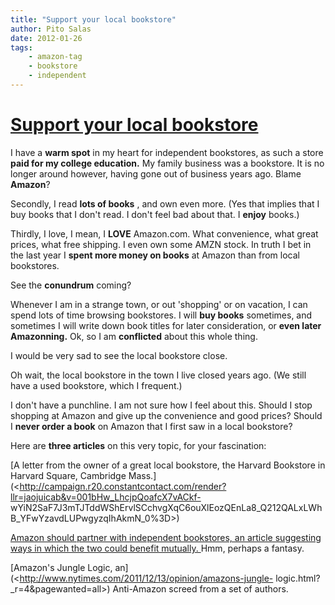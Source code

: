 ```yaml
---
title: "Support your local bookstore"
author: Pito Salas
date: 2012-01-26
tags:
    - amazon-tag
    - bookstore
    - independent
---
```

# [Support your local bookstore](None)




I have a **warm spot** in my heart for independent bookstores, as such a store
**paid for my college education.** My family business was a bookstore. It is
no longer around however, having gone out of business years ago. Blame
**Amazon**?

Secondly, I read **lots of books** , and own even more. (Yes that implies that
I buy books that I don't read. I don't feel bad about that. I **enjoy**
books.)

Thirdly, I love, I mean, I **LOVE** Amazon.com. What convenience, what great
prices, what free shipping. I even own some AMZN stock. In truth I bet in the
last year I **spent more money on books** at Amazon than from local
bookstores.

See the **conundrum** coming?

Whenever I am in a strange town, or out 'shopping' or on vacation, I can spend
lots of time browsing bookstores. I will **buy books** sometimes, and
sometimes I will write down book titles for later consideration, or **even
later Amazonning.** Ok, so I am **conflicted** about this whole thing.

I would be very sad to see the local bookstore close.

Oh wait, the local bookstore in the town I live closed years ago. (We still
have a used bookstore, which I frequent.)

I don't have a punchline. I am not sure how I feel about this. Should I stop
shopping at Amazon and give up the convenience and good prices? Should I
**never order a book** on Amazon that I first saw in a local bookstore?

Here are **three articles** on this very topic, for your fascination:

[A letter from the owner of a great local bookstore, the Harvard Bookstore in
Harvard Square, Cambridge
Mass.](<http://campaign.r20.constantcontact.com/render?llr=jaojuicab&v=001bHw_LhcjpQoafcX7vACkf-
wYiN2SaF7J3mTJTddWShErvlSCchvgXqC6ouXlEozQEnLa8_Q212QALxLWhB_YFwYzavdLUPwgyzqIhAkmN_0%3D>)

[Amazon should partner with independent bookstores, an article suggesting ways
in which the two could benefit mutually.
](<http://blogs.hbr.org/hbr/hbreditors/2011/12/amazon_should_partner_with_ind.html>)Hmm,
perhaps a fantasy.

[Amazon's Jungle Logic,
an](<http://www.nytimes.com/2011/12/13/opinion/amazons-jungle-
logic.html?_r=4&pagewanted=all>) Anti-Amazon screed from a set of authors.


